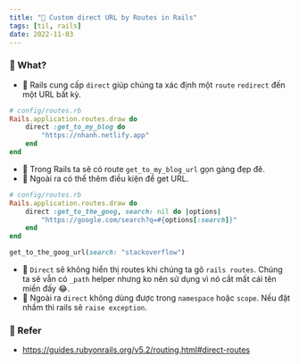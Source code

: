 ```yaml
---
title: "🌱 Custom direct URL by Routes in Rails"
tags: [til, rails]
date: 2022-11-03
---
```


### 🌿 What?
- 🌱 Rails cung cấp `direct` giúp chúng ta xác định một `route` `redirect` đến một URL bất kỳ. 

```rb
# config/routes.rb
Rails.application.routes.draw do
	direct :get_to_my_blog do
		"https://nhanh.netlify.app"
	end
end
```

- 🌱 Trong Rails ta sẽ có route `get_to_my_blog_url` gọn gàng đẹp đẽ. 
- 🌱 Ngoài ra có thể thêm điều kiện để  get URL.

```rb
# config/routes.rb
Rails.application.routes.draw do
	direct :get_to_the_goog, search: nil do |options| 
		"https://google.com/search?q=#{options[:search]}"
	end
end

get_to_the_goog_url(search: "stackoverflow")
```

- 🌱 `Direct` sẽ không hiển thị routes khi chúng ta gõ `rails routes`. Chúng ta sẽ vẫn có `_path` helper nhưng ko nên sử dụng vì nó cắt mất cái tên miền đấy 😂. 
- 🌱 Ngoài ra `direct` không dùng được trong `namespace` hoặc `scope`. Nếu đặt nhầm thì rails sẽ `raise exception`.

### 🌿 Refer
- https://guides.rubyonrails.org/v5.2/routing.html#direct-routes